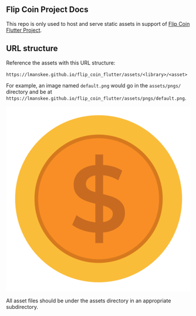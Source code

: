 ## Flip Coin Project Docs

This repo is only used to host and serve static assets in support of [Flip Coin Flutter Project](https://github.com/Lmanskee/flip_coin_flutter).

## URL structure

Reference the assets with this URL structure:

`https://lmanskee.github.io/flip_coin_flutter/assets/<library>/<asset>`

For example, an image named `default.png` would go in the `assets/pngs/` directory and be at `https://lmanskee.github.io/flip_coin_flutter/assets/pngs/default.png`.

![Default Coin](./assets/pngs/default.png)



All asset files should be under the assets directory in an appropriate subdirectory.